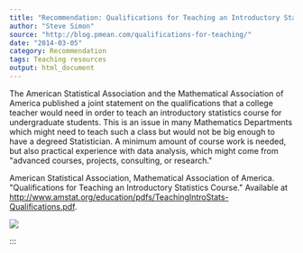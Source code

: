 ```yaml
---
title: "Recommendation: Qualifications for Teaching an Introductory Statistics Course"
author: "Steve Simon"
source: "http://blog.pmean.com/qualifications-for-teaching/"
date: "2014-03-05"
category: Recommendation
tags: Teaching resources
output: html_document
---
```


The American Statistical Association and the Mathematical Association of
America published a joint statement on the qualifications that a college
teacher would need in order to teach an introductory statistics course
for undergraduate students. This is an issue in many Mathematics
Departments which might need to teach such a class but would not be big
enough to have a degreed Statistician. A minimum amount of course work
is needed, but also practical experience with data analysis, which might
come from "advanced courses, projects, consulting, or
research."

<!---More--->

American Statistical Association, Mathematical Association of America.
"Qualifications for Teaching an Introductory Statistics Course."
Available at
<http://www.amstat.org/education/pdfs/TeachingIntroStats-Qualifications.pdf>.

![](../../images/qualifications-for-teaching01.png)


:::

